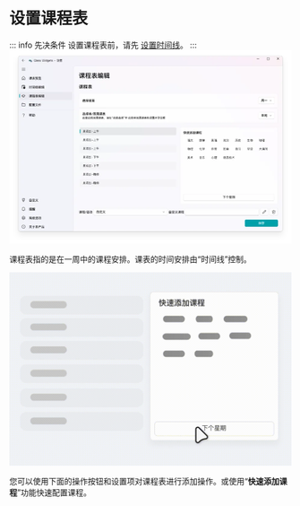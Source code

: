 # 设置课程表
::: info 先决条件
设置课程表前，请先 [设置时间线](timeline)。
:::
![](schedule-edit.png)

课程表指的是在一周中的课程安排。课表的时间安排由“时间线”控制。

![](schedule-quick-set.gif)

您可以使用下面的操作按钮和设置项对课程表进行添加操作。或使用“**快速添加课程**”功能快速配置课程。